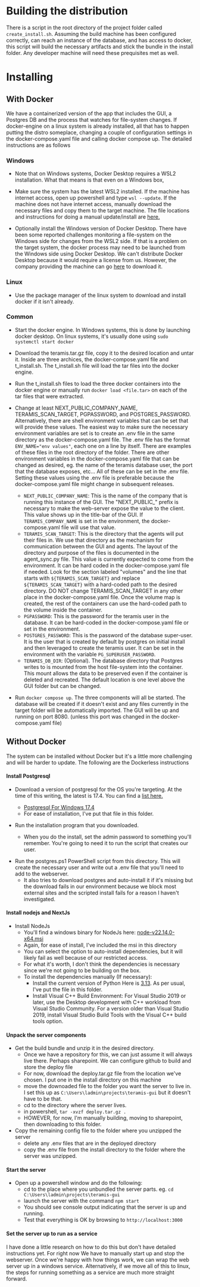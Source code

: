 # Building the distribution
There is a script in the root directory of the project folder called `create_install.sh`.  Assuming the build machine has been configured correctly, can reach an instance of the database, and has access to docker, this script will build the necessary artifacts and stick the bundle in the install folder.  Any developer machine will need these prequisites met as well.

# Installing

## With Docker
We have a containerized version of the app that includes the GUI, a Postgres DB and the process that watches for file-system changes.  If docker-engine on a linux system is already installed, all that has to happen putting the distro someplace, changing a couple of configuration settings in the docker-compose.yaml file and calling docker compose up.  The detailed instructions are as follows

### Windows
* Note that on Windows systems, Docker Desktop requires a WSL2 installation.  What that means is that even on a Windows box, 
* Make sure the system has the latest WSL2 installed.  If the machine has internet access, open up powershell and type `wsl --update`.  If the machine does not have internet access, manually download the necessary files and copy them to the target machine.  The file locations and instructions for doing a manual update/install are [here.](https://learn.microsoft.com/en-us/windows/wsl/install-manual)

* Optionally install the Windows version of Docker Desktop.  There have been some reported challenges monitoring a file-system on the Windows side for changes from the WSL2 side.  If that is a problem on the target system, the docker process may need to be launched from the Windows side using Docker Desktop.  We can't distribute Docker Desktop because it would require a license from us.  However, the company providing the machine can go [here](https://docs.docker.com/desktop/setup/install/windows-install/) to download it.

### Linux
* Use the package manager of the linux system to download and install docker if it isn't already.

### Common

* Start the docker engine.  In Windows systems, this is done by launching docker desktop.  On linux systems, it's usually done using `sudo systemctl start docker`

* Download the teramis.tar.gz file, copy it to the desired location and untar it. Inside are three archices, the docker-compose.yaml file and t_install.sh.  The t_install.sh file will load the tar files into the docker engine.

* Run the t_install.sh files to load the three docker containers into the docker engine or manually run `docker load <file.tar>` on each of the tar files that were extracted.

* Change at least NEXT_PUBLIC_COMPANY_NAME, TERAMIS_SCAN_TARGET, PGPASSWORD, and POSTGRES_PASSWORD.  Alternatively, there are shell environment variables that can be set that will provide these values.  The easiest way to make sure the necessary environment variables are set is to create an .env file in the same directory as the docker-compose.yaml file.  The .env file has the format `ENV_NAME="env values"`, each one on a line by itself.  There are examples of these files in the root directory of the folder.  There are other environment variables in the docker-compose.yaml file that can be changed as desired, eg. the name of the teramis database user, the port that the database exposes, etc...  All of these can be set in the .env file.  Setting these values using the .env file is preferable because the docker-compose.yaml file might change in subsequent releases.
    - `NEXT_PUBLIC_COMPANY_NAME`: This is the name of the company that is running this instance of the GUI.  The "NEXT_PUBLIC_" prefix is necessary to make the web-server expose the value to the client.  This value shows up in the title-bar of the GUI.  If `TERAMIS_COMPANY_NAME` is set in the environment, the docker-compose.yaml file will use that value.
    - `TERAMIS_SCAN_TARGET`: This is the directory that the agents will put their files in.  We use that directory as the mechanism for communication between the GUI and agents.  The layout of the directory and purpose of the files is documented in the agent_sync.py file.  This value is currently expected to come from the environment.  It can be hard coded in the docker-compose.yaml file if needed.  Look for the section labeled "volumes" and the line that starts with `${TERAMIS_SCAN_TARGET}` and replace `${TERAMIS_SCAN_TARGET}` with a hard-coded path to the desired directory.  DO NOT change TERAMIS_SCAN_TARGET in any other place in the docker-compose.yaml file.  Once the volume map is created, the rest of the containers can use the hard-coded path to the volume inside the container.
    - `PGPASSWORD`: This is the password for the teramis user in the database.  It can be hard-coded in the docker-compose.yaml file or set in the environment.
    - `POSTGRES_PASSWORD`: This is the password of the database super-user.  It is the user that is created by default by postgres on initial install and then leveraged to create the teramis user.  It can be set in the environment with the variable  `PG_SUPERUSER_PASSWORD`.
    - `TERAMIS_DB_DIR`: (Optional).  The database directory that Postgres writes to is mounted from the host file-system into the container.  This mount allows the data to be preserved even if the container is deleted and recreated.  The default location is one level above the GUI folder but can be changed.
* Run `docker compose up`.  The three components will all be started.  The database will be created if it doesn't exist and any files currently in the target folder will be automatically imported.  The GUI will be up and running on port 8080.  (unless this port was changed in the docker-compose.yaml file)



## Without Docker
The system can be installed without Docker but it's a little more challenging and will be harder to update.  The following are the Dockerless instructions

#### Install Postgresql
* Download a version of postgresql for the OS you're targeting.  At the time of this writing, the latest is 17.4.  You can find a [list here.](https://www.enterprisedb.com/downloads/postgres-postgresql-downloads)
    - [Postgresql For Windows 17.4](https://sbp.enterprisedb.com/getfile.jsp?fileid=1259402)
    - For ease of installation, I've put that file in this folder.

* Run the installation program that you downloaded.
    - When you do the install, set the admin password to something you'll remember.  You're going to need it to run the script that creates our user.

- Run the postgres.ps1 PowerShell script from this directory. This will create the necessary user and write out a .env file that you'll need to add to the webserver.
    - It also tries to download postgres and auto-install it if it's missing but the download fails in our environment because we block most external sites and the scripted install fails for a reason I haven't investigated.


#### Install nodejs and NextJs

* Install NodeJs
    - You'll find a windows binary for NodeJs here: [node-v22.14.0-x64.msi](https://nodejs.org/en)
    - Again, for ease of install, I've included the msi in this directory
    - You can select the option to auto-install dependencies, but it will likely fail as well because of our restricted access.
    - For what it's worth, I don't think the dependencies is necessary since we're not going to be building on the box.
    - To install the dependencies manually (If necessary):
        - Install the current version of Python Here is [3.13](https://www.python.org/ftp/python/3.13.0/python-3.13.0-amd64.exe). As per usual, I've put the file in this folder.
        - Install Visual C++ Build Environment: For Visual Studio 2019 or later, use the Desktop development with C++ workload from Visual Studio Community. For a version older than Visual Studio 2019, install Visual Studio Build Tools with the Visual C++ build tools option.

#### Unpack the server components
* Get the build bundle and unzip it in the desired directory.
    - Once we have a repository for this, we can just assume it will always live there.  Perhaps sharepoint.  We can configure github to build and store the deploy file
    - For now, download the deploy.tar.gz file from the location we've chosen.  I put one in the install directory on this machine
    - move the downoaded file to the folder you want the server to live in.  I set this up as `C:\Users\ladmin\projects\teramis-gui` but it doesn't have to be that.
    - cd to the directory where the server lives.
    - in powershell, `tar -xvzf deploy.tar.gz .`
    - HOWEVER, for now, I'm manually building, moving to sharepoint, then downloading to this folder.
* Copy the remaining config file to the folder where you unzipped the server
    - delete any .env files that are in the deployed directory
    - copy the .env file from the install directory to the folder where the server was unzipped. 

#### Start the server
* Open up a powershell window and do the following:
    - cd to the place where you unbundled the server parts.  eg. `cd C:\Users\ladmin\projects\teramis-gui`
    - launch the server with the command `npm start`
    - You should see console output indicating that the server is up and running.
    - Test that everything is OK by browsing to `http://localhost:3000`

#### Set the server up to run as a service
I have done a little research on how to do this but don't have detailed instructions yet.  For right now
We have to manually start up and stop the webserver.  Once we're happy with how things work, we can wrap
the web server up in a windows service.  Alternatively, if we move all of this to linux, the steps for
running something as a service are much more straight forward.
